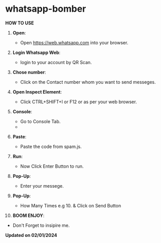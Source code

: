 # whatsapp-bomber
**HOW TO USE**
1. **Open**: 
   - Open https://web.whatsapp.com into your browser.

2. **Login Whatsapp Web**: 
   - login to your account by QR Scan.

3. **Chose number**: 
   - Click on the Contact number whom you want to send messeges.
     
4. **Open Inspect Element**: 
   - Click CTRL+SHIFT+I or F12 or as per your web browser.

5. **Console**: 
   - Go to Console Tab.
   - 
6. **Paste**: 
   - Paste the code from spam.js.

7. **Run**: 
   - Now Click Enter Button to run.

8. **Pop-Up**: 
   - Enter your messege.

9. **Pop-Up**: 
   - How Many Times e.g 10. & Click on Send Button

10. **BOOM ENJOY**: 
   - Don't Forget to insipire me.

**Updated on 02/01/2024**
